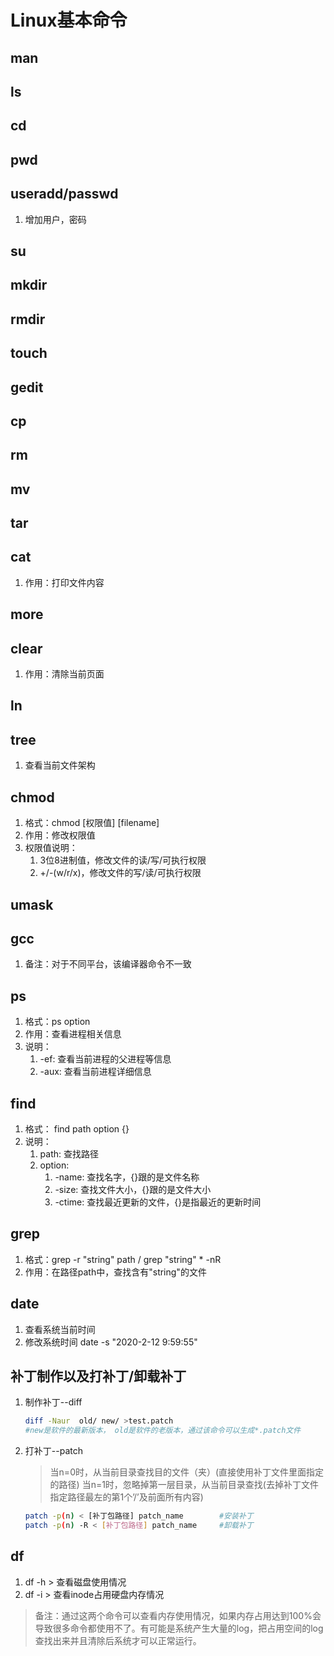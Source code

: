 <!--
 * @Description: In User Settings Edit
 * @Author: your name
 * @Date: 2019-09-15 22:58:56
 * @LastEditTime: 2019-10-21 20:20:20
 * @LastEditors: Please set LastEditors
 -->
# Linux基本命令

## man
## ls
## cd
## pwd
## useradd/passwd
1. 增加用户，密码
   
## su
## mkdir
## rmdir
## touch
## gedit
## cp
## rm
## mv
## tar
## cat
1. 作用：打印文件内容

## more
## clear
1. 作用：清除当前页面

## ln


## tree
1. 查看当前文件架构

## chmod
1. 格式：chmod [权限值] [filename]
2. 作用：修改权限值
3. 权限值说明：
   1. 3位8进制值，修改文件的读/写/可执行权限
   2. +/-(w/r/x)，修改文件的写/读/可执行权限
   
## umask


## gcc
1. 备注：对于不同平台，该编译器命令不一致

## ps
1. 格式：ps option
2. 作用：查看进程相关信息
3. 说明：
   1. -ef:  查看当前进程的父进程等信息
   2. -aux: 查看当前进程详细信息

## find
1. 格式：   find path option  {}
2. 说明：
   1. path: 查找路径
   2. option:
      1. -name: 查找名字，{}跟的是文件名称
      2. -size: 查找文件大小，{}跟的是文件大小
      3. -ctime: 查找最近更新的文件，{}是指最近的更新时间 
   
## grep
1. 格式：grep -r "string" path / grep "string" * -nR
2. 作用：在路径path中，查找含有"string"的文件

## date
1. 查看系统当前时间
2. 修改系统时间 date -s "2020-2-12 9:59:55"

## 补丁制作以及打补丁/卸载补丁
1. 制作补丁--diff
   ```bash
   diff -Naur  old/ new/ >test.patch
   #new是软件的最新版本， old是软件的老版本，通过该命令可以生成*.patch文件
   ```

2. 打补丁--patch
   > 当n=0时，从当前目录查找目的文件（夹）(直接使用补丁文件里面指定的路径)
   > 当n=1时，忽略掉第一层目录，从当前目录查找(去掉补丁文件指定路径最左的第1个’/’及前面所有内容)
   ```bash
   patch -p(n) < [补丁包路径] patch_name        #安装补丁
   patch -p(n) -R < [补丁包路径] patch_name     #卸载补丁
   ```
  
  ## df
  1. df -h
    > 查看磁盘使用情况
  2. df -i
    > 查看inode占用硬盘内存情况  
 
   > 备注：通过这两个命令可以查看内存使用情况，如果内存占用达到100%会导致很多命令都使用不了。有可能是系统产生大量的log，把占用空间的log查找出来并且清除后系统才可以正常运行。
  
